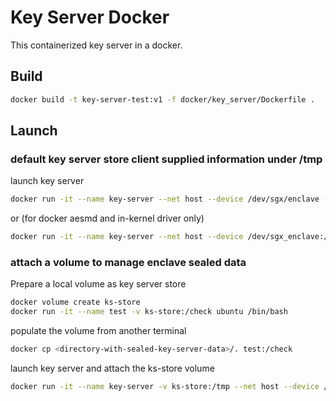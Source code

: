 # Key Server Docker

This containerized key server in a docker.

## Build

```sh
docker build -t key-server-test:v1 -f docker/key_server/Dockerfile .
```

## Launch

### default key server store client supplied information under /tmp

launch key server

```sh
docker run -it --name key-server --net host --device /dev/sgx/enclave -v /var/run/aesmd:/var/run/aesmd key-server-test:v1
```

or (for docker aesmd and in-kernel driver only)

```sh
docker run -it --name key-server --net host --device /dev/sgx_enclave:/dev/sgx/enclave -v aesmd-socket:/var/run/aesmd --user root key-server-test:v1
```

### attach a volume to manage enclave sealed data

Prepare a local volume as key server store

```sh
docker volume create ks-store
docker run -it --name test -v ks-store:/check ubuntu /bin/bash
```

populate the volume from another terminal

```bash
docker cp <directory-with-sealed-key-server-data>/. test:/check
```

launch key server and attach the ks-store volume

```sh
docker run -it --name key-server -v ks-store:/tmp --net host --device /dev/sgx/enclave -v /var/run/aesmd:/var/run/aesmd key-server-test:v1
```
